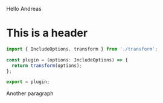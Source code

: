 Hello Andreas

# This is a header

```typescript
import { IncludeOptions, transform } from './transform';

const plugin = (options: IncludeOptions) => {
  return transform(options);
};

export = plugin;

```

Another paragraph
